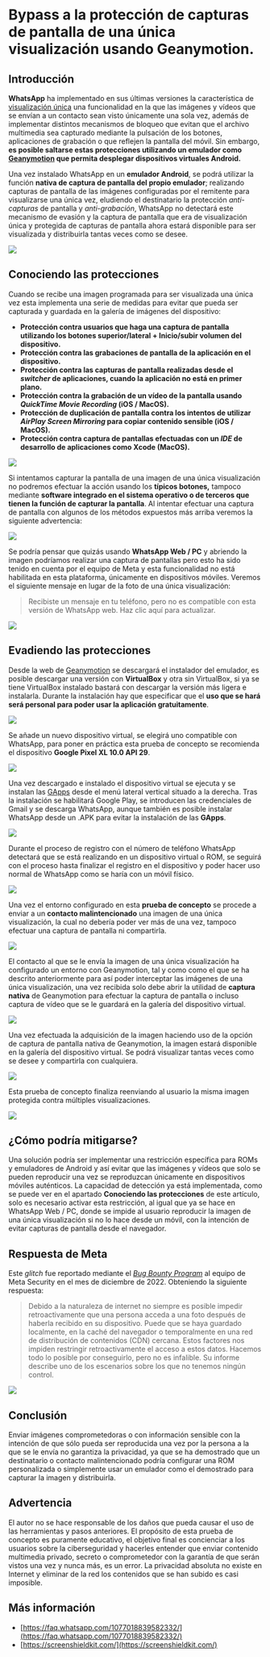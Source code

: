 # Bypass a la protección de capturas de pantalla de una única visualización usando Geanymotion. #


## Introducción ##

**WhatsApp** ha implementado en sus últimas versiones la característica de [visualización única](https://faq.whatsapp.com/1077018839582332?helpref=faq_content) una funcionalidad en la que las imágenes y vídeos que se envían a un contacto sean visto únicamente una sola vez, además de implementar distintos mecanismos de bloqueo que evitan que el archivo multimedia sea capturado mediante la pulsación de los botones, aplicaciones de grabación o que reflejen la pantalla del móvil. Sin embargo, **es posible saltarse estas protecciones utilizando un emulador como [Geanymotion](https://www.genymotion.com/) que permita desplegar dispositivos virtuales Android.**

 Una vez instalado WhatsApp en un **emulador Android**, se podrá utilizar la función **nativa de captura de pantalla del propio emulador**; realizando capturas de pantalla de las imágenes configuradas por el remitente para visualizarse una única vez, eludiendo el destinatario la protección *anti-capturas* de pantalla y *anti-grabación*, WhatsApp no detectará este mecanismo de evasión y la captura de pantalla que era de visualización única y protegida de capturas de pantalla ahora estará disponible para ser visualizada y distribuirla tantas veces como se desee.

![](https://github.com/msegoviag/WhatsApp_PoC_Once_Image/blob/main/00_portada.jpg?raw=true)

## Conociendo las protecciones ##

Cuando se recibe una imagen programada para ser visualizada una única vez esta implementa una serie de medidas para evitar que pueda ser capturada y guardada en la galería de imágenes del dispositivo:


- **Protección contra usuarios que haga una captura de pantalla utilizando los botones superior/lateral + Inicio/subir volumen del dispositivo.**
- **Protección contra las grabaciones de pantalla de la aplicación en el dispositivo.**
- **Protección contra las capturas de pantalla realizadas desde el *switcher* de aplicaciones, cuando la aplicación no está en primer plano.**
- **Protección contra la grabación de un vídeo de la pantalla usando *QuickTime Movie Recording* (iOS / MacOS).**
- **Protección de duplicación de pantalla contra los intentos de utilizar *AirPlay Screen Mirroring* para copiar contenido sensible (iOS / MacOS).**
- **Protección contra captura de pantallas efectuadas con un *IDE* de desarrollo de aplicaciones como Xcode (MacOS).**

![](https://github.com/msegoviag/WhatsApp_PoC_Once_Image/blob/main/01.jpg?raw=true)

Si intentamos capturar la pantalla de una imagen de una única visualización no podremos efectuar la acción usando los **típicos botones,** tampoco mediante **software integrado en el sistema operativo o de terceros que tienen la función de capturar la pantalla**. Al intentar efectuar una captura de pantalla con algunos de los métodos expuestos más arriba veremos la siguiente advertencia:


![](https://github.com/msegoviag/WhatsApp_PoC_Once_Image/blob/main/02.jpg?raw=true)

Se podría pensar que quizás usando **WhatsApp Web / PC** y abriendo la imagen podríamos realizar una captura de pantallas pero esto ha sido tenido en cuenta por el equipo de Meta y esta funcionalidad no está habilitada en esta plataforma, únicamente en dispositivos móviles. Veremos el siguiente mensaje en lugar de la foto de una única visualización:

> Recibiste un mensaje en tu teléfono, pero no es compatible con esta versión de WhatsApp web. Haz clic aquí para actualizar.

![](https://github.com/msegoviag/WhatsApp_PoC_Once_Image/blob/main/03.jpg?raw=true)

## Evadiendo las protecciones ##

Desde la web de [Geanymotion](https://www.genymotion.com/download/) se descargará el instalador del emulador, es posible descargar una versión con **VirtualBox** y otra sin VirtualBox, si ya se tiene VirtualBox instalado bastará con descargar la versión más ligera e instalarla. Durante la instalación hay que especificar que el **uso que se hará será personal para poder usar la aplicación gratuitamente**.

![](https://github.com/msegoviag/WhatsApp_PoC_Once_Image/blob/main/04.jpg?raw=true)

Se añade un nuevo dispositivo virtual, se elegirá uno compatible con WhatsApp, para poner en práctica esta prueba de concepto se recomienda el dispositivo **Google Pixel XL 10.0 API 29**.

![](https://github.com/msegoviag/WhatsApp_PoC_Once_Image/blob/main/06.jpg?raw=true)

Una vez descargado e instalado el dispositivo virtual se ejecuta y se instalan las [GApps](https://opengapps.org/) desde el menú lateral vertical situado a la derecha. Tras la instalación se habilitará Google Play, se introducen las credenciales de Gmail y se descarga WhatsApp, aunque también es posible instalar WhatsApp desde un .APK para evitar la instalación de las **GApps**.

![](https://github.com/msegoviag/WhatsApp_PoC_Once_Image/blob/main/07.jpg?raw=true)

Durante el proceso de registro con el número de teléfono WhatsApp detectará que se está realizando en un dispositivo virtual o ROM, se seguirá con el proceso hasta finalizar el registro en el dispositivo y poder hacer uso normal de WhatsApp como se haría con un móvil físico.

![](https://github.com/msegoviag/WhatsApp_PoC_Once_Image/blob/main/08.jpg?raw=true)

Una vez el entorno configurado en esta **prueba de concepto** se procede a enviar a un **contacto malintencionado** una imagen de una única visualización, la cual no debería poder ver más de una vez, tampoco efectuar una captura de pantalla ni compartirla.

![](https://github.com/msegoviag/WhatsApp_PoC_Once_Image/blob/main/09.jpg?raw=true)

El contacto al que se le envía la imagen de una única visualización ha configurado un entorno con Geanymotion, tal y como como el que se ha descrito anteriormente para así poder interceptar las imágenes de una única visualización, una vez recibida solo debe abrir la utilidad de **captura nativa** de Geanymotion para efectuar la captura de pantalla o incluso captura de vídeo que se le guardará en la galería del dispositivo virtual.

![](https://github.com/msegoviag/WhatsApp_PoC_Once_Image/blob/main/10.jpg?raw=true)

Una vez efectuada la adquisición de la imagen haciendo uso de la opción de captura de pantalla nativa de Geanymotion, la imagen estará disponible en la galería del dispositivo virtual. Se podrá visualizar tantas veces como se desee y compartirla con cualquiera.

![](https://github.com/msegoviag/WhatsApp_PoC_Once_Image/blob/main/11.jpg?raw=true)

Esta prueba de concepto finaliza reenviando al usuario la misma imagen protegida contra múltiples visualizaciones.

![](https://github.com/msegoviag/WhatsApp_PoC_Once_Image/blob/main/12.jpg?raw=true)

## ¿Cómo podría mitigarse? ##

Una solución podría ser implementar una restricción específica para ROMs y emuladores de Android y así evitar que las imágenes y vídeos que solo se pueden reproducir una vez se reproduzcan únicamente en dispositivos móviles auténticos. La capacidad de detección ya está implementada, como se puede ver en el apartado **Conociendo las protecciones** de este artículo, solo es necesario activar esta restricción, al igual que ya se hace en WhatsApp Web / PC, donde se impide al usuario reproducir la imagen de una única visualización si no lo hace desde un móvil, con la intención de evitar capturas de pantalla desde el navegador.


## Respuesta de Meta ##

Este *glitch* fue reportado mediante el *[Bug Bounty Program](https://www.facebook.com/whitehat)* al equipo de Meta Security en el mes de diciembre de 2022. Obteniendo la siguiente respuesta: 
> Debido a la naturaleza de internet no siempre es posible impedir retroactivamente que una persona acceda a una foto después de haberla recibido en su dispositivo. Puede que se haya guardado localmente, en la caché del navegador o temporalmente en una red de distribución de contenidos (CDN) cercana. Estos factores nos impiden restringir retroactivamente el acceso a estos datos. Hacemos todo lo posible por conseguirlo, pero no es infalible. Su informe describe uno de los escenarios sobre los que no tenemos ningún control.

![](https://github.com/msegoviag/WhatsApp_PoC_Once_Image/blob/main/MetaResponse.jpg?raw=true)


## Conclusión ##

Enviar imágenes comprometedoras o con información sensible con la intención de que sólo pueda ser reproducida una vez por la persona a la que se le envía no garantiza la privacidad, ya que se ha demostrado que un destinatario o contacto malintencionado podría configurar una ROM personalizada o simplemente usar un emulador como el demostrado para capturar la imagen y distribuirla.

## Advertencia ##

El autor no se hace responsable de los daños que pueda causar el uso de las herramientas y pasos anteriores. El propósito de esta prueba de concepto es puramente educativo, el objetivo final es concienciar a los usuarios sobre la ciberseguridad y hacerles entender que enviar contenido multimedia privado, secreto o comprometedor con la garantía de que serán vistos una vez y nunca más, es un error. La privacidad absoluta no existe en Internet y eliminar de la red los contenidos que se han subido es casi imposible.

## Más información ##
- [https://faq.whatsapp.com/1077018839582332/](https://faq.whatsapp.com/1077018839582332/)
- [https://screenshieldkit.com/](https://screenshieldkit.com/)
